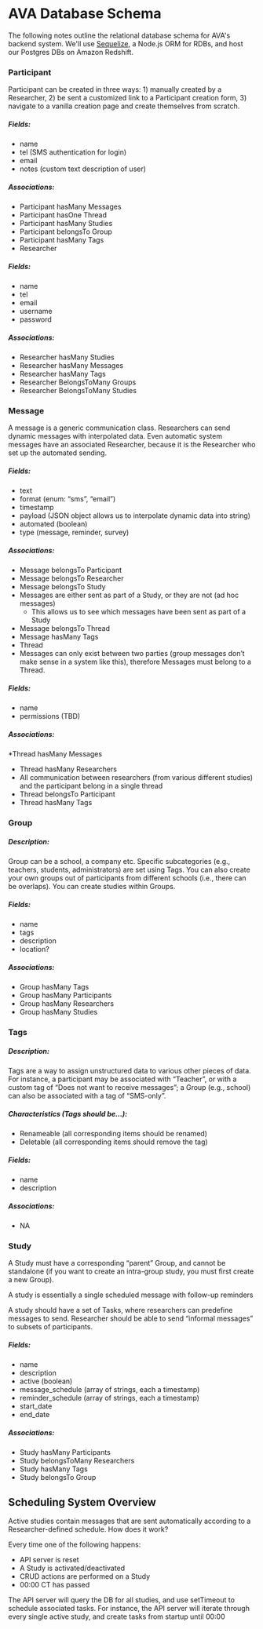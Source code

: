 # AVA Database Schema

The following notes outline the relational database schema for AVA's backend system. We'll use [Sequelize](http://docs.sequelizejs.com/), a Node.js ORM for RDBs, and host our Postgres DBs on Amazon Redshift.


### Participant
Participant can be created in three ways: 1) manually created by a Researcher, 2) be sent a customized link to a Participant creation form, 3) navigate to a vanilla creation page and create themselves from scratch.

##### Fields:
* name
* tel (SMS authentication for login)
* email
* notes (custom text description of user)

##### Associations:
* Participant hasMany Messages
* Participant hasOne Thread
* Participant hasMany Studies
* Participant belongsTo Group
* Participant hasMany Tags
* Researcher

##### Fields:
* name
* tel
* email
* username
* password

##### Associations:
* Researcher hasMany Studies
* Researcher hasMany Messages
* Researcher hasMany Tags
* Researcher BelongsToMany Groups
* Researcher BelongsToMany Studies

### Message
A message is a generic communication class. Researchers can send dynamic messages with interpolated data. Even automatic system messages have an associated Researcher, because it is the Researcher who set up the automated sending.

##### Fields:
* text
* format (enum: “sms”, “email”)
* timestamp
* payload (JSON object allows us to interpolate dynamic data into string)
* automated (boolean)
* type (message, reminder, survey)

##### Associations:
* Message belongsTo Participant
* Message belongsTo Researcher
* Message belongsTo Study
* Messages are either sent as part of a Study, or they are not (ad hoc messages)
	* This allows us to see which messages have been sent as part of a Study
* Message belongsTo Thread
* Message hasMany Tags
* Thread
* Messages can only exist between two parties (group messages don’t make sense in a system like this), therefore Messages must belong to a Thread. 

##### Fields:
* name
* permissions (TBD)

##### Associations:
*Thread hasMany Messages
* Thread hasMany Researchers
* All communication between researchers (from various different studies) and the participant belong in a single thread
* Thread belongsTo Participant
* Thread hasMany Tags

### Group
##### Description:
Group can be a school, a company etc. Specific subcategories (e.g., teachers, students, administrators) are set using Tags. You can also create your own groups out of participants from different schools (i.e., there can be overlaps). You can create studies within Groups.

##### Fields:
* name
* tags
* description
* location?

##### Associations:
* Group hasMany Tags
* Group hasMany Participants
* Group hasMany Researchers
* Group hasMany Studies

### Tags
##### Description:
Tags are a way to assign unstructured data to various other pieces of data. For instance, a participant may be associated with “Teacher”, or with a custom tag of “Does not want to receive messages”; a Group (e.g., school) can also be associated with a tag of “SMS-only”. 

##### Characteristics (Tags should be...):
* Renameable (all corresponding items should be renamed)
* Deletable (all corresponding items should remove the tag)

##### Fields:
* name
* description

##### Associations:
* NA

### Study
A Study must have a corresponding “parent” Group, and cannot be standalone (if you want to create an intra-group study, you must first create a new Group). 

A study is essentially a single scheduled message with follow-up reminders

A study should have a set of Tasks, where researchers can predefine messages to send. Researcher should be able to send “informal messages” to subsets of participants.

##### Fields:
* name
* description
* active (boolean)
* message_schedule (array of strings, each a timestamp)
* reminder_schedule (array of strings, each a timestamp)
* start_date
* end_date

##### Associations:
* Study hasMany Participants
* Study belongsToMany Researchers
* Study hasMany Tags
* Study belongsTo Group

## Scheduling System Overview
Active studies contain messages that are sent automatically according to a Researcher-defined schedule. How does it work?

Every time one of the following happens:
* API server is reset
* A Study is activated/deactivated
* CRUD actions are performed on a Study
* 00:00 CT has passed

The API server will query the DB for all studies, and use setTimeout to schedule associated tasks. For instance, the API server will iterate through every single active study, and create tasks from startup until 00:00




